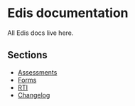 # Edis documentation

All Edis docs live here.

## Sections
- [Assessments](assessments)
- [Forms](forms)
- [RTI](rti)
- [Changelog](changelog)
